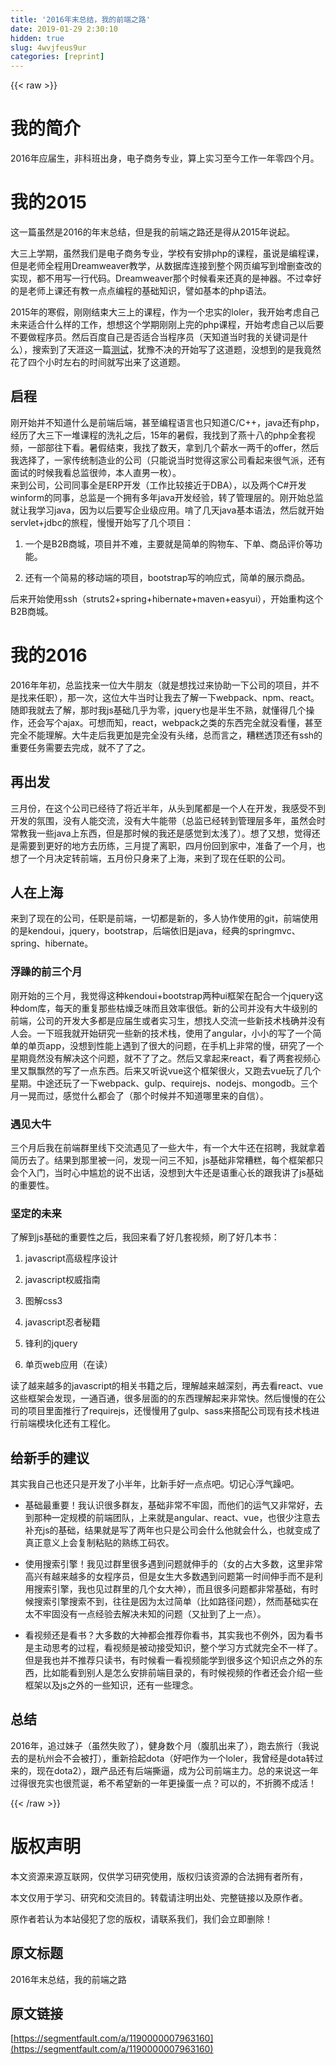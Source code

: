 ```yaml
---
title: '2016年末总结，我的前端之路' 
date: 2019-01-29 2:30:10
hidden: true
slug: 4wvjfeus9ur
categories: [reprint]
---
```


{{< raw >}}

                    
<h1 id="articleHeader0">我的简介</h1>
<p>2016年应届生，非科班出身，电子商务专业，算上实习至今工作一年零四个月。</p>
<h1 id="articleHeader1">我的2015</h1>
<p>这一篇虽然是2016的年末总结，但是我的前端之路还是得从2015年说起。</p>
<p>大三上学期，虽然我们是电子商务专业，学校有安排php的课程，虽说是编程课，但是老师全程用Dreamweaver教学，从数据库连接到整个网页编写到增删查改的实现，都不用写一行代码。Dreamweaver那个时候看来还真的是神器。不过幸好的是老师上课还有教一点点编程的基础知识，譬如基本的php语法。</p>
<p>2015年的寒假，刚刚结束大三上的课程，作为一个忠实的loler，我开始考虑自己未来适合什么样的工作，想想这个学期刚刚上完的php课程，开始考虑自己以后要不要做程序员。然后百度自己是否适合当程序员（天知道当时我的关键词是什么），搜索到了天涯这一篇<a href="http://bbs.tianya.cn/post-414-12360-1.shtml" rel="nofollow noreferrer" target="_blank">测试</a>，犹豫不决的开始写了这道题，没想到的是我竟然花了四个小时左右的时间就写出来了这道题。</p>
<h2 id="articleHeader2">启程</h2>
<p>刚开始并不知道什么是前端后端，甚至编程语言也只知道C/C++，java还有php，经历了大三下一堆课程的洗礼之后，15年的暑假，我找到了燕十八的php全套视频，一部部往下看。暑假结束，我找了数天，拿到几个薪水一两千的offer，然后我选择了，一家传统制造业的公司（只能说当时觉得这家公司看起来很气派，还有面试的时候我看总监很帅，本人直男一枚）。<br>来到公司，公司同事全是ERP开发（工作比较接近于DBA），以及两个C#开发winform的同事，总监是一个拥有多年java开发经验，转了管理层的。刚开始总监就让我学习java，因为以后要写企业级应用。啃了几天java基本语法，然后就开始servlet+jdbc的旅程，慢慢开始写了几个项目：</p>
<ol>
<li><p>一个是B2B商城，项目并不难，主要就是简单的购物车、下单、商品评价等功能。</p></li>
<li><p>还有一个简易的移动端的项目，bootstrap写的响应式，简单的展示商品。</p></li>
</ol>
<p>后来开始使用ssh（struts2+spring+hibernate+maven+easyui），开始重构这个B2B商城。</p>
<h1 id="articleHeader3">我的2016</h1>
<p>2016年年初，总监找来一位大牛朋友（就是想找过来协助一下公司的项目，并不是找来任职），那一次，这位大牛当时让我去了解一下webpack、npm、react。随即我就去了解，那时我js基础几乎为零，jquery也是半生不熟，就懂得几个操作，还会写个ajax。可想而知，react，webpack之类的东西完全就没看懂，甚至完全不能理解。大牛走后我更加是完全没有头绪，总而言之，糟糕透顶还有ssh的重要任务需要去完成，就不了了之。</p>
<h2 id="articleHeader4">再出发</h2>
<p>三月份，在这个公司已经待了将近半年，从头到尾都是一个人在开发，我感受不到开发的氛围，没有人能交流，没有大牛能带（总监已经转到管理层多年，虽然会时常教我一些java上东西，但是那时候的我还是感觉到太浅了）。想了又想，觉得还是需要到更好的地方去历练，三月提了离职，四月份回到家中，准备了一个月，也想了一个月决定转前端，五月份只身来了上海，来到了现在任职的公司。</p>
<h2 id="articleHeader5">人在上海</h2>
<p>来到了现在的公司，任职是前端，一切都是新的，多人协作使用的git，前端使用的是kendoui，jquery，bootstrap，后端依旧是java，经典的springmvc、spring、hibernate。</p>
<h3 id="articleHeader6">浮躁的前三个月</h3>
<p>刚开始的三个月，我觉得这种kendoui+bootstrap两种ui框架在配合一个jquery这种dom库，每天的重复那些枯燥乏味而且效率很低。新的公司并没有大牛级别的前端，公司的开发大多都是应届生或者实习生，想找人交流一些新技术栈确并没有人会。一下班我就开始研究一些新的技术栈，使用了angular，小小的写了一个简单的单页app，没想到性能上遇到了很大的问题，在手机上非常的慢，研究了一个星期竟然没有解决这个问题，就不了了之。然后又拿起来react，看了两套视频心里又飘飘然的写了一点东西。后来又听说vue这个框架很火，又跑去vue玩了几个星期。中途还玩了一下webpack、gulp、requirejs、nodejs、mongodb。三个月一晃而过，感觉什么都会了（那个时候并不知道哪里来的自信）。</p>
<h3 id="articleHeader7">遇见大牛</h3>
<p>三个月后我在前端群里线下交流遇见了一些大牛，有一个大牛还在招聘，我就拿着简历去了。结果到那里被一问，发现一问三不知，js基础非常糟糕，每个框架都只会个入门，当时心中尴尬的说不出话，没想到大牛还是语重心长的跟我讲了js基础的重要性。</p>
<h3 id="articleHeader8">坚定的未来</h3>
<p>了解到js基础的重要性之后，我回来看了好几套视频，刷了好几本书：</p>
<ol>
<li><p>javascript高级程序设计</p></li>
<li><p>javascript权威指南</p></li>
<li><p>图解css3</p></li>
<li><p>javascript忍者秘籍</p></li>
<li><p>锋利的jquery</p></li>
<li><p>单页web应用（在读）</p></li>
</ol>
<p>读了越来越多的javascript的相关书籍之后，理解越来越深刻，再去看react、vue这些框架会发现，一通百通，很多层面的的东西理解起来非常快。然后慢慢的在公司的项目里面推行了requirejs，还慢慢用了gulp、sass来搭配公司现有技术栈进行前端模块化还有工程化。</p>
<h2 id="articleHeader9">给新手的建议</h2>
<p>其实我自己也还只是开发了小半年，比新手好一点点吧。切记心浮气躁吧。</p>
<ul>
<li><p>基础最重要！我认识很多群友，基础非常不牢固，而他们的运气又非常好，去到那种一定规模的前端团队，上来就是angular、react、vue，也很少注意去补充js的基础，结果就是写了两年也只是公司会什么他就会什么，也就变成了真正意义上会复制粘贴的熟练工码农。</p></li>
<li><p>使用搜索引擎！我见过群里很多遇到问题就伸手的（女的占大多数，这里非常高兴有越来越多的女程序员，但是女生大多数遇到问题第一时间伸手而不是利用搜索引擎，我也见过群里的几个女大神），而且很多问题都非常基础，有时候搜索引擎搜索不到，往往是因为太过简单（比如路径问题），然而基础实在太不牢固没有一点经验去解决未知的问题（又扯到了上一点）。</p></li>
<li><p>看视频还是看书？大多数的大神都会推荐你看书，其实我也不例外，因为看书是主动思考的过程，看视频是被动接受知识，整个学习方式就完全不一样了。但是我也并不推荐只读书，有时候看一看视频能学到很多这个知识点之外的东西，比如能看到别人是怎么安排前端目录的，有时候视频的作者还会介绍一些框架以及js之外的一些知识，还有一些理念。</p></li>
</ul>
<h2 id="articleHeader10">总结</h2>
<p>2016年，追过妹子（虽然失败了），健身数个月（腹肌出来了），跑去旅行（我说去的是杭州会不会被打），重新拾起dota（好吧作为一个loler，我曾经是dota转过来的，现在dota2），跟产品还有后端撕逼，成为公司前端主力。总的来说这一年过得很充实也很荒诞，希不希望新的一年更操蛋一点？可以的，不折腾不成活！</p>

                
{{< /raw >}}

# 版权声明
本文资源来源互联网，仅供学习研究使用，版权归该资源的合法拥有者所有，

本文仅用于学习、研究和交流目的。转载请注明出处、完整链接以及原作者。

原作者若认为本站侵犯了您的版权，请联系我们，我们会立即删除！

## 原文标题
2016年末总结，我的前端之路

## 原文链接
[https://segmentfault.com/a/1190000007963160](https://segmentfault.com/a/1190000007963160)

